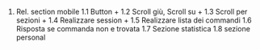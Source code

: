 1. Rel. section mobile
   1.1 Button +
   1.2 Scroll giù, Scroll su +
   1.3 Scroll per sezioni +
   1.4 Realizzare session +
   1.5 Realizzare lista dei commandi
   1.6 Risposta se commanda non e trovata
   1.7 Sezione statistica
   1.8 sezione personal
